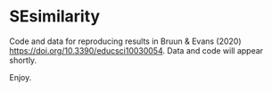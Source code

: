 # SEsimilarity
Code and data for reproducing results in Bruun &amp; Evans (2020) https://doi.org/10.3390/educsci10030054. Data and code will appear shortly. 

Enjoy. 
